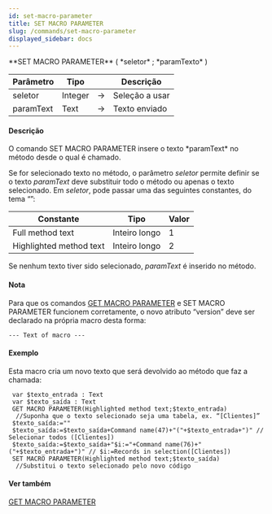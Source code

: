 ```yaml
---
id: set-macro-parameter
title: SET MACRO PARAMETER
slug: /commands/set-macro-parameter
displayed_sidebar: docs
---
```


<!--REF #_command_.SET MACRO PARAMETER.Syntax-->**SET MACRO PARAMETER** ( *seletor* ; *paramTexto* )<!-- END REF-->
<!--REF #_command_.SET MACRO PARAMETER.Params-->
| Parâmetro | Tipo |  | Descrição |
| --- | --- | --- | --- |
| seletor | Integer | &srarr; | Seleção a usar |
| paramText | Text | &srarr; | Texto enviado |

<!-- END REF-->

#### Descrição 

<!--REF #_command_.SET MACRO PARAMETER.Summary-->O comando SET MACRO PARAMETER insere o texto *paramText* no método desde o qual é chamado.<!-- END REF-->  

Se for selecionado texto no método, o parâmetro *seletor* permite definir se o texto *paramText* deve substituir todo o método ou apenas o texto selecionado. Em *seletor*, pode passar uma das seguintes constantes, do tema “”:

| Constante               | Tipo          | Valor |
| ----------------------- | ------------- | ----- |
| Full method text        | Inteiro longo | 1     |
| Highlighted method text | Inteiro longo | 2     |

Se nenhum texto tiver sido selecionado, *paramText* é inserido no método.

#### Nota 

 Para que os comandos [GET MACRO PARAMETER](get-macro-parameter.md "GET MACRO PARAMETER") e SET MACRO PARAMETER funcionem corretamente, o novo atributo “version” deve ser declarado na própria macro desta forma:

```RAW
--- Text of macro ---
```

#### Exemplo 

Esta macro cria um novo texto que será devolvido ao método que faz a chamada: 

```4d
 var $texto_entrada : Text
 var $texto_saída : Text
 GET MACRO PARAMETER(Highlighted method text;$texto_entrada)
  //Suponha que o texto selecionado seja uma tabela, ex. “[Clientes]”
 $texto_saída:=""
 $texto_saída:=$texto_saída+Command name(47)+"("+$texto_entrada+")" // Selecionar todos ([Clientes])
 $texto_saída:=$texto_saída+"$i:="+Command name(76)+"("+$texto_entrada+")" // $i:=Records in selection([Clientes])
 SET MACRO PARAMETER(Highlighted method text;$texto_saída)
  //Substitui o texto selecionado pelo novo código
```

#### Ver também 

[GET MACRO PARAMETER](get-macro-parameter.md)  